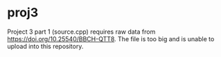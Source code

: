 # proj3
Project 3 part 1 (source.cpp) requires raw data from  https://doi.org/10.25540/BBCH-QTT8. The file is too big and is unable to upload into this repository. 
